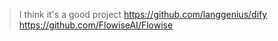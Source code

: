 > I think it's a good project
https://github.com/langgenius/dify
https://github.com/FlowiseAI/Flowise
